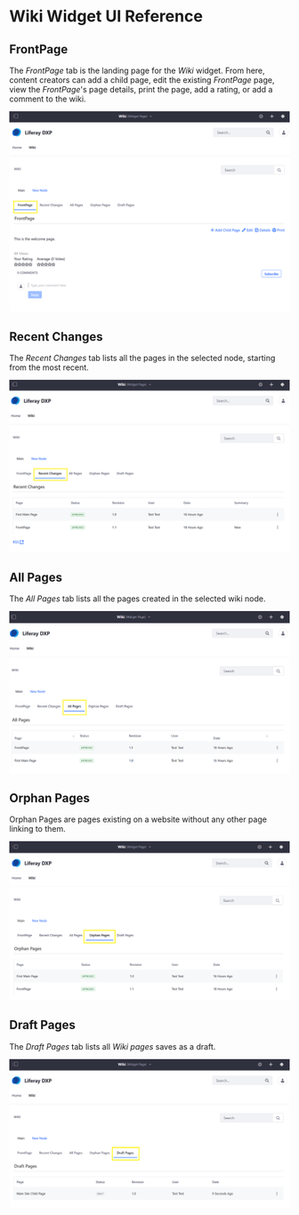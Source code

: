 # Wiki Widget UI Reference

## FrontPage

The _FrontPage_ tab is the landing page for the _Wiki_ widget. From here, content creators can add a child page, edit the existing _FrontPage_ page, view the _FrontPage_'s page details, print the page, add a rating, or add a comment to the wiki.

![FrontPage](./wiki-widget-ui-reference/images/01.png)

## Recent Changes

The _Recent Changes_ tab lists all the pages in the selected node, starting from the most recent.

![Recent Changes](./wiki-widget-ui-reference/images/02.png)

## All Pages

The _All Pages_ tab lists all the pages created in the selected wiki node.

![All Pages](./wiki-widget-ui-reference/images/03.png)

## Orphan Pages

Orphan Pages are pages existing on a website without any other page linking to them.

![Orphan Pages](./wiki-widget-ui-reference/images/04.png)

## Draft Pages

The _Draft Pages_ tab lists all _Wiki pages_ saves as a draft.

![Draft Pages](./wiki-widget-ui-reference/images/05.png)
